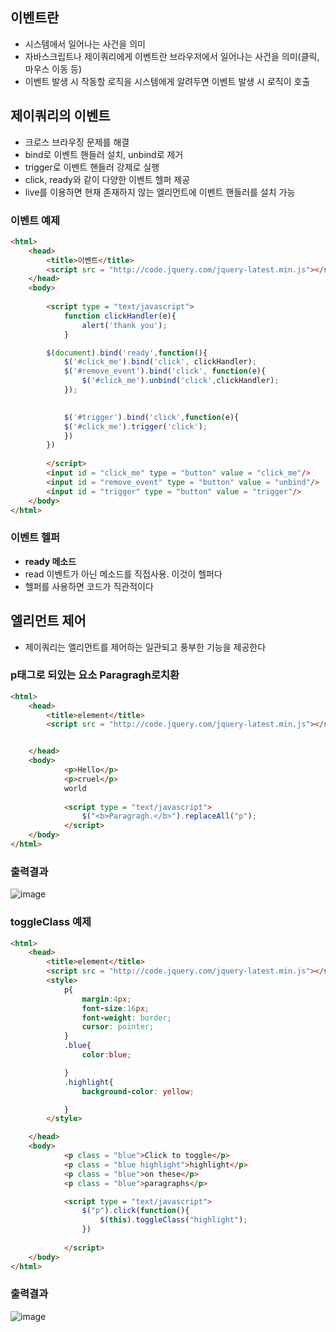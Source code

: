 ## 이벤트란
- 시스템에서 일어나는 사건을 의미
- 자바스크립트나 제이쿼리에게 이벤트란 브라우저에서 일어나는 사건을 의미(클릭, 마우스 이동 등)
- 이벤트 발생 시 작동할 로직을 시스템에게 알려두면 이벤트 발생 시 로직이 호출

## 제이쿼리의 이벤트
- 크로스 브라우징 문제를 해결
- bind로 이벤트 핸들러 설치, unbind로 제거
- trigger로 이벤트 핸들러 강제로 실행
- click, ready와 같이 다양한 이벤트 헬퍼 제공
- live를 이용하면 현재 존재하지 않는 엘리먼트에 이벤트 핸들러를 설치 가능

### 이벤트 예제
```html
<html>
    <head>
        <title>이벤트</title>
        <script src = "http://code.jquery.com/jquery-latest.min.js"></script>
    </head>
    <body>
        
        <script type = "text/javascript">
            function clickHandler(e){
                alert('thank you');
            }

        $(document).bind('ready',function(){
            $('#click_me').bind('click', clickHandler);
            $('#remove_event').bind('click', function(e){
                $('#click_me').unbind('click',clickHandler);
            });
           

            $('#trigger').bind('click',function(e){
            $('#click_me').trigger('click');
            })
        })
           
        </script>
        <input id = "click_me" type = "button" value = "click_me"/>
        <input id = "remove_event" type = "button" value = "unbind"/>
        <input id = "trigger" type = "button" value = "trigger"/>
    </body>
</html>
```

### 이벤트 헬퍼
- **ready 메소드**
- read 이벤트가 아닌 메소드를 직접사용. 이것이 헬퍼다
- 헬퍼를 사용하면 코드가 직관적이다

## 엘리먼트 제어
- 제이쿼리는 엘리먼트를 제어하는 일관되고 풍부한 기능을 제공한다

### p태그로 되있는 요소 Paragragh로치환
```html
<html>
    <head>
        <title>element</title>
        <script src = "http://code.jquery.com/jquery-latest.min.js"></script>


    </head>
    <body>
            <p>Hello</p>
            <p>cruel</p>
            world
                            
            <script type = "text/javascript">
                $("<b>Paragragh.</b>").replaceAll("p");
            </script>
    </body>
</html>
```

### 출력결과
![image](https://user-images.githubusercontent.com/82345970/168530121-e72f4bb2-04db-4b89-86e3-5241be1d780f.png)

### toggleClass 예제
```html
<html>
    <head>
        <title>element</title>
        <script src = "http://code.jquery.com/jquery-latest.min.js"></script>
        <style>
            p{
                margin:4px;
                font-size:16px;
                font-weight: border;
                cursor: pointer;
            }
            .blue{
                color:blue;

            }
            .highlight{
                background-color: yellow;

            }
        </style>

    </head>
    <body>
            <p class = "blue">Click to toggle</p>
            <p class = "blue highlight">highlight</p>
            <p class = "blue">on these</p>
            <p class = "blue">paragraphs</p>

            <script type = "text/javascript">
                $("p").click(function(){
                    $(this).toggleClass("highlight");
                })
                
            </script>
    </body>
</html>
```

### 출력결과
![image](https://user-images.githubusercontent.com/82345970/168531871-c5a01f30-1d3e-465a-b355-1e85d3ba83a7.png)
